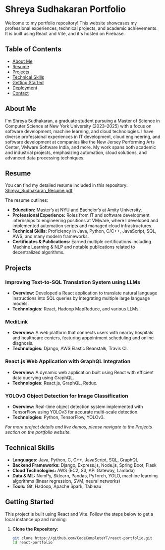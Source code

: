 # Shreya Sudhakaran Portfolio

Welcome to my portfolio repository! This website showcases my professional experiences, technical projects, and academic achievements. It is built using React and Vite, and it's hosted on Firebase.

## Table of Contents

- [About Me](#about-me)
- [Resume](#resume)
- [Projects](#projects)
- [Technical Skills](#technical-skills)
- [Getting Started](#getting-started)
- [Deployment](#deployment)
- [Contact](#contact)

## About Me

I'm Shreya Sudhakaran, a graduate student pursuing a Master of Science in Computer Science at New York University (2023–2025) with a focus on software development, machine learning, and cloud technologies. I have diverse professional experiences in IT development, cloud engineering, and software development at companies like the New Jersey Performing Arts Center, VMware Software India, and more. My work spans both academic and industrial projects, emphasizing automation, cloud solutions, and advanced data processing techniques.

## Resume

You can find my detailed resume included in this repository:  
[Shreya_Sudhakaran_Resume.pdf](./Shreya_Sudhakaran_Resume.pdf)

The resume outlines:
- **Education:** Master’s at NYU and Bachelor’s at Amity University.
- **Professional Experience:** Roles from IT and software development internships to engineering positions at VMware, where I developed and implemented automation scripts and managed cloud infrastructures.
- **Technical Skills:** Proficiency in Java, Python, C/C++, JavaScript, SQL, AWS, and many modern frameworks.
- **Certificates & Publications:** Earned multiple certifications including Machine Learning & NLP and notable publications related to decentralized algorithms.

## Projects

### Improving Text-to-SQL Translation System using LLMs
- **Overview:** Developed a React application to translate natural language instructions into SQL queries by integrating multiple large language models.
- **Technologies:** React, Hadoop MapReduce, and various LLMs.

### MediLink
- **Overview:** A web platform that connects users with nearby hospitals and healthcare centers, featuring appointment scheduling and online diagnosis.
- **Technologies:** Django, AWS Elastic Beanstalk, Travis CI.

### React.js Web Application with GraphQL Integration
- **Overview:** A dynamic web application built using React with efficient data querying using GraphQL.
- **Technologies:** React.js, GraphQL, Redux.

### YOLOv3 Object Detection for Image Classification
- **Overview:** Real-time object detection system implemented with TensorFlow using YOLOv3 for accurate multi-scale detection.
- **Technologies:** Python, TensorFlow, YOLOv3.

_For more project details and live demos, please navigate to the Projects section on the portfolio website._

## Technical Skills

- **Languages:** Java, Python, C, C++, JavaScript, SQL, GraphQL
- **Backend Frameworks:** Django, Express.js, Node.js, Spring Boot, Flask
- **Cloud Technologies:** AWS (EC2, S3, API Gateway, Lambda)
- **Data & ML:** NumPy, Sklearn, Pandas, PyTorch, YOLO, machine learning algorithms (linear regression, SVM, neural networks)
- **Tools:** Git, Hadoop, Apache Spark, Tableau

## Getting Started

This project is built using React and Vite. Follow the steps below to get a local instance up and running:

1. **Clone the Repository:**

   ```bash
   git clone https://github.com/CodeCompleteYT/react-portfolio.git
   cd react-portfolio
